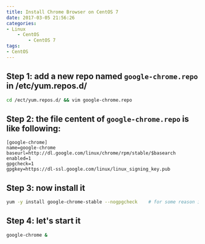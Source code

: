 ```yaml
---
title: Install Chrome Browser on CentOS 7
date: 2017-03-05 21:56:26
categories:
- Linux
    - CentOS
        - CentOS 7
tags:
- CentOS
---
```


## Step 1: add a new repo named `google-chrome.repo` in /etc/yum.repos.d/

``` bash
cd /ect/yum.repos.d/ && vim google-chrome.repo
```

<!-- more -->

## Step 2: the file centent of `google-chrome.repo` is like following:

```
[google-chrome]
name=google-chrome
baseurl=http://dl.google.com/linux/chrome/rpm/stable/$basearch
enabled=1
gpgcheck=1
gpgkey=https://dl-ssl.google.com/linux/linux_signing_key.pub
```
## Step 3: now install it

``` bash
yum -y install google-chrome-stable --nogpgcheck    # for some reason in some country
```

## Step 4: let's start it

``` bash
google-chrome &
```